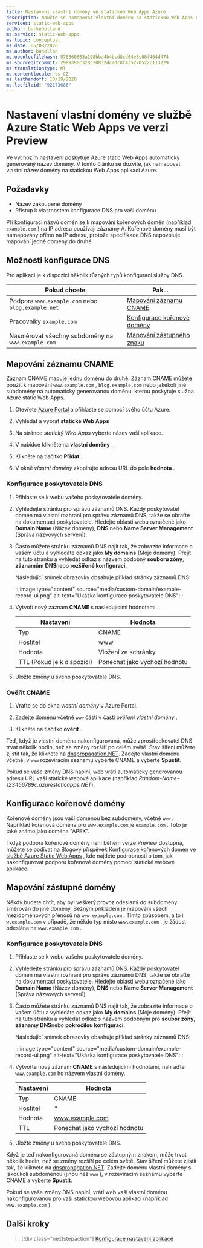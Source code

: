 ```yaml
---
title: Nastavení vlastní domény ve statickém Web Apps Azure
description: Naučte se namapovat vlastní doménu na statickou Web Apps Azure.
services: static-web-apps
author: burkeholland
ms.service: static-web-apps
ms.topic: conceptual
ms.date: 05/08/2020
ms.author: buhollan
ms.openlocfilehash: 578860883a108bba4b4bcd8cd04e8c08f484d474
ms.sourcegitcommit: 2989396c328c70832dcadc8f435270522c113229
ms.translationtype: MT
ms.contentlocale: cs-CZ
ms.lasthandoff: 10/19/2020
ms.locfileid: "92173686"
---
```

# <a name="setup-a-custom-domain-in-azure-static-web-apps-preview"></a>Nastavení vlastní domény ve službě Azure Static Web Apps ve verzi Preview

Ve výchozím nastavení poskytuje Azure static Web Apps automaticky generovaný název domény. V tomto článku se dozvíte, jak namapovat vlastní název domény na statickou Web Apps aplikaci Azure.

## <a name="prerequisites"></a>Požadavky

- Název zakoupené domény
- Přístup k vlastnostem konfigurace DNS pro vaši doménu

Při konfiguraci názvů domén se k mapování kořenových domén (například `example.com` ) na IP adresu používají záznamy A. Kořenové domény musí být namapovány přímo na IP adresu, protože specifikace DNS nepovoluje mapování jedné domény do druhé.

## <a name="dns-configuration-options"></a>Možnosti konfigurace DNS

Pro aplikaci je k dispozici několik různých typů konfigurací služby DNS.

| Pokud chcete | Pak... |
|--|--|
| Podpora `www.example.com` nebo `blog.example.net` | [Mapování záznamu CNAME](#map-a-cname-record) |
| Pracovníky `example.com` | [Konfigurace kořenové domény](#configure-a-root-domain) |
| Nasměrovat všechny subdomény na `www.example.com` | [Mapování zástupného znaku](#map-a-wildcard-domain) |

## <a name="map-a-cname-record"></a>Mapování záznamu CNAME

Záznam CNAME mapuje jednu doménu do druhé. Záznam CNAME můžete použít k mapování `www.example.com` , `blog.example.com` nebo jakékoli jiné subdomény na automaticky generovanou doménu, kterou poskytuje služba Azure static Web Apps.

1. Otevřete [Azure Portal](https://portal.azure.com) a přihlaste se pomocí svého účtu Azure.

1. Vyhledat a vybrat **statické Web Apps**

1. Na stránce _statický Web Apps_ vyberte název vaší aplikace.

1. V nabídce klikněte na **vlastní domény** .

1. Klikněte na tlačítko **Přidat** .

1. V okně _vlastní domény_ zkopírujte adresu URL do pole **hodnota** .

### <a name="configure-dns-provider"></a>Konfigurace poskytovatele DNS

1. Přihlaste se k webu vašeho poskytovatele domény.

2. Vyhledejte stránku pro správu záznamů DNS. Každý poskytovatel domén má vlastní rozhraní pro správu záznamů DNS, takže se obraťte na dokumentaci poskytovatele. Hledejte oblasti webu označené jako **Domain Name** (Název domény), **DNS** nebo **Name Server Management** (Správa názvových serverů).

3. Často můžete stránku záznamů DNS najít tak, že zobrazíte informace o vašem účtu a vyhledáte odkaz jako **My domains** (Moje domény). Přejít na tuto stránku a vyhledat odkaz s názvem podobný **souboru zóny**, **záznamům DNS**nebo **rozšířené konfiguraci**.

    Následující snímek obrazovky obsahuje příklad stránky záznamů DNS:

    :::image type="content" source="media/custom-domain/example-record-ui.png" alt-text="Ukázka konfigurace poskytovatele DNS":::

4. Vytvoří nový záznam **CNAME** s následujícími hodnotami...

    | Nastavení             | Hodnota                     |
    | ------------------- | ------------------------- |
    | Typ                | CNAME                     |
    | Hostitel                | www                       |
    | Hodnota               | Vložení ze schránky |
    | TTL (Pokud je k dispozici) | Ponechat jako výchozí hodnotu    |

5. Uložte změny u svého poskytovatele DNS.

### <a name="validate-cname"></a>Ověřit CNAME

1. Vraťte se do okna _vlastní domény_ v Azure Portal.

1. Zadejte doménu včetně `www` části v části _ověření vlastní domény_ .

1. Klikněte na tlačítko **ověřit** .

Teď, když je vlastní doména nakonfigurovaná, může zprostředkovatel DNS trvat několik hodin, než se změny rozšíří po celém světě. Stav šíření můžete zjistit tak, že kliknete na [dnspropagation.NET](https://dnspropagation.net). Zadejte vlastní doménu včetně, v `www` rozevíracím seznamu vyberte CNAME a vyberte **Spustit**.

Pokud se vaše změny DNS naplní, web vrátí automaticky generovanou adresu URL vaší statické webové aplikace (například _Random-Name-123456789c.azurestaticapps.NET_).

## <a name="configure-a-root-domain"></a>Konfigurace kořenové domény

Kořenové domény jsou vaší doménou bez subdomény, včetně `www` . Například kořenová doména pro `www.example.com` je `example.com` . Toto je také známo jako doména "APEX".

I když podpora kořenové domény není během verze Preview dostupná, můžete se podívat na Blogový příspěvek [Konfigurace kořenových domén ve službě Azure Static Web Apps](https://burkeholland.github.io/posts/static-app-root-domain) , kde najdete podrobnosti o tom, jak nakonfigurovat podporu kořenové domény pomocí statické webové aplikace.

## <a name="map-a-wildcard-domain"></a>Mapování zástupné domény

Někdy budete chtít, aby byl veškerý provoz odeslaný do subdomény směrován do jiné domény. Běžným příkladem je mapování všech mezidoménových přenosů na `www.example.com` . Tímto způsobem, a to i `w.example.com` v případě, že někdo typ místo `www.example.com` , je žádost odeslána na `www.example.com` .

### <a name="configure-dns-provider"></a>Konfigurace poskytovatele DNS

1. Přihlaste se k webu vašeho poskytovatele domény.

2. Vyhledejte stránku pro správu záznamů DNS. Každý poskytovatel domén má vlastní rozhraní pro správu záznamů DNS, takže se obraťte na dokumentaci poskytovatele. Hledejte oblasti webu označené jako **Domain Name** (Název domény), **DNS** nebo **Name Server Management** (Správa názvových serverů).

3. Často můžete stránku záznamů DNS najít tak, že zobrazíte informace o vašem účtu a vyhledáte odkaz jako **My domains** (Moje domény). Přejít na tuto stránku a vyhledat odkaz s názvem podobným pro **soubor zóny**, **záznamy DNS**nebo **pokročilou konfiguraci**.

    Následující snímek obrazovky obsahuje příklad stránky záznamů DNS:

    :::image type="content" source="media/custom-domain/example-record-ui.png" alt-text="Ukázka konfigurace poskytovatele DNS":::

4. Vytvořte nový záznam **CNAME** s následujícími hodnotami, nahraďte `www.example.com` ho názvem vlastní domény.

    | Nastavení | Hodnota                  |
    | ------- | ---------------------- |
    | Typ    | CNAME                  |
    | Hostitel    | \*                     |
    | Hodnota   | www.example.com        |
    | TTL     | Ponechat jako výchozí hodnotu |

5. Uložte změny u svého poskytovatele DNS.

Když je teď nakonfigurovaná doména se zástupným znakem, může trvat několik hodin, než se změny rozšíří po celém světě. Stav šíření můžete zjistit tak, že kliknete na [dnspropagation.NET](https://dnspropagation.net). Zadejte doménu vlastní domény s jakoukoli subdoménou (jinou než `www` ), v rozevíracím seznamu vyberte CNAME a vyberte **Spustit**.

Pokud se vaše změny DNS naplní, vrátí web vaši vlastní doménu nakonfigurovanou pro vaši statickou webovou aplikaci (například `www.example.com` ).

## <a name="next-steps"></a>Další kroky

> [!div class="nextstepaction"]
> [Konfigurace nastavení aplikace](application-settings.md)
